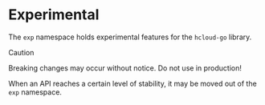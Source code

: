 # Experimental

The `exp` namespace holds experimental features for the `hcloud-go` library.

> [!CAUTION]
> Breaking changes may occur without notice. Do not use in production!

When an API reaches a certain level of stability, it may be moved out of the `exp` namespace.
